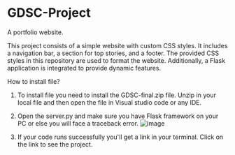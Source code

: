 # GDSC-Project
A portfolio website.

This project consists of a simple website with custom CSS styles. It includes a navigation bar, a section for top stories, and a footer. The provided CSS styles in this repository are used to format the website. Additionally, a Flask application is integrated to provide dynamic features.


How to install file?
1) To install file you need to install the GDSC-final.zip file. Unzip in your local file and then open the file in Visual studio code or any IDE.
2) Open the server.py and make sure you have Flask framework on your PC or else you will face a traceback error.
![image](https://github.com/Pace-06/GDSC-Project/assets/113608716/91a7b496-1e67-4845-a230-d41911bf9451)

3) If your code runs successfully you'll get a link in your terminal. Click on the link to see the project.


